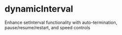 # dynamicInterval
Enhance setInterval functionality with auto-termination, pause/resume/restart, and speed controls
